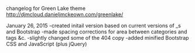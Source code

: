 changelog for Green Lake theme http://djmcloud.danieljmckeown.com/greenlake/

January 26, 2015
-created initail version based on current versions of _s and Bootstrap
-made spacing corrections for area between categories and tags &c.
-slightly changed some of the 404 copy
-added minified Bootstrap CSS and JavaScript (plus jQuery)
